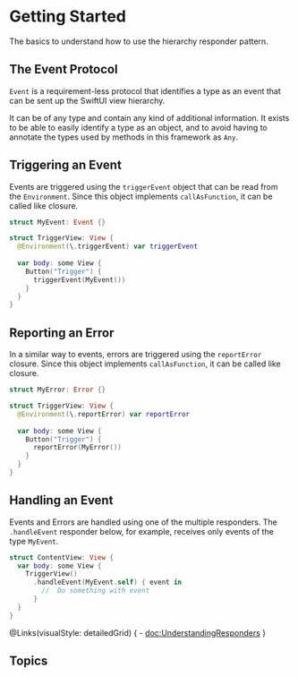 # Getting Started

The basics to understand how to use the hierarchy responder pattern.

## The Event Protocol

`Event` is a requirement-less protocol that identifies a type as an event that can be sent up the SwiftUI view hierarchy.

It can be of any type and contain any kind of additional information. It exists to be able to easily identify a type as an object, and to avoid having to annotate the types used by methods in this framework as `Any`.

## Triggering an Event

Events are triggered using the `triggerEvent` object that can be read from the `Environment`. Since this object implements `callAsFunction`, it can be called like closure.

```swift
struct MyEvent: Event {}

struct TriggerView: View {
  @Environment(\.triggerEvent) var triggerEvent
  
  var body: some View {
    Button("Trigger") {
      triggerEvent(MyEvent())
    }
  }
}
```

## Reporting an Error

In a similar way to events, errors are triggered using the `reportError` closure. Since this object implements `callAsFunction`, it can be called like closure.

```swift
struct MyError: Error {}

struct TriggerView: View {
  @Environment(\.reportError) var reportError
  
  var body: some View {
    Button("Trigger") {
      reportError(MyError())
    }
  }
}
```

## Handling an Event

Events and Errors are handled using one of the multiple responders. The `.handleEvent` responder below, for example, receives only events of the type `MyEvent`.

```swift
struct ContentView: View {
  var body: some View {
    TriggerView()
      .handleEvent(MyEvent.self) { event in
        //  Do something with event
      }
  }
}
```

@Links(visualStyle: detailedGrid) {
	- <doc:UnderstandingResponders>
}

## Topics

